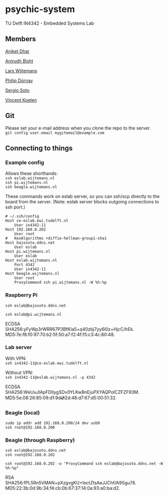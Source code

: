# psychic-system
TU Delft IN4342 - Embedded Systems Lab

## Members

[Aniket Dhar](https://github.com/AniketDhar)

[Anirudh Bisht](https://github.com/Xiferof)

[Lars Wijtemans](https://github.com/lars2309)

[Philip Dürnay](https://github.com/phil-due)

[Sergio Soto](https://github.com/bajosoto)

[Vincent Koeten](https://github.com/vincentrk)

## Git
Please set your e-mail address when you clone the repo to the server.  
`git config user.email mygitemail@example.com`

## Connecting to things

### Example config
Allows these shorthands:  
`ssh eslab.wijtemans.nl`  
`ssh pi.wijtemans.nl`  
`ssh beagle.wijtemans.nl`  

These commands work on eslab server, so you can ssh/scp directly to the board from the server.
(Note: eslab server blocks outgoing connections to ssh port.)

```
# ~/.ssh/config
Host ce-eslab.ewi.tudelft.nl
    User in4342-11
Host 192.168.0.202
    User root
#	KexAlgorithms +diffie-hellman-group1-sha1
Host bajosoto.ddns.net
    User eslab
Host pi.wijtemans.nl
    User eslab
Host eslab.wijtemans.nl
    Port 4342
    User in4342-11
Host beagle.wijtemans.nl
    User root
    ProxyCommand ssh pi.wijtemans.nl -W %h:%p
```

### Raspberry Pi
`ssh eslab@bajosoto.ddns.net`

`ssh eslab@pi.wijtemans.nl`

ECDSA  
SHA256:yFyWp3rWRR67P3BfKla5+q40zbj7yy6l0z+HjcC/hEk.  
MD5:7e:f8:f0:97:70:b2:5f:50:a7:f2:4f:f5:c3:4c:80:48.

### Lab server
With VPN:  
`ssh in4342-11@ce-eslab.ewi.tudelft.nl`

Without VPN:  
`ssh in4342-11@eslab.wijtemans.nl -p 4342`

ECDSA  
SHA256:WeUuJlApFDlIygSDv0YLKwBnEjuPXYAQPoICZFZF93M.  
MD5:5e:08:26:85:09:d1:9d:cd:2d:48:d7:67:d5:00:51:32.

### Beagle (local)
```
sudo ip addr add 192.168.0.200/24 dev usb0
ssh root@192.168.0.200
```

### Beagle (through Raspberry)
```
ssh eslab@bajosoto.ddns.net
ssh root@192.168.0.202
```
`ssh root@192.168.0.202 -o "ProxyCommand ssh eslab@bajosoto.ddns.net -W %h:%p"`

RSA  
SHA256:fPL5Rn5VMAN+pXzgvgKU+IectZtsAeJJChf/A9Sgu78.  
MD5:22:3b:0d:9b:34:f4:cb:0b:67:37:14:0a:93:a0:ba:d2.
